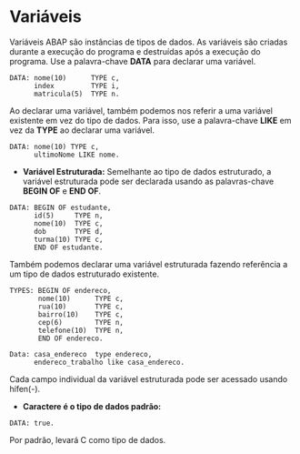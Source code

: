 # Variáveis

Variáveis ABAP são instâncias de tipos de dados. As variáveis são criadas durante a execução do programa e destruídas após a execução do programa. Use a palavra-chave **DATA** para declarar uma variável.

~~~ABAP
DATA: nome(10)      TYPE c,
      index         TYPE i,
      matricula(5)  TYPE n.
~~~

Ao declarar uma variável, também podemos nos referir a uma variável existente em vez do tipo de dados. Para isso, use a palavra-chave **LIKE** em vez da **TYPE** ao declarar uma variável.

~~~ABAP
DATA: nome(10) TYPE c, 
      ultimoNome LIKE nome.
~~~

* **Variável Estruturada:** Semelhante ao tipo de dados estruturado, a variável estruturada pode ser declarada usando as palavras-chave **BEGIN OF** e **END OF**. 

~~~ABAP
DATA: BEGIN OF estudante,
      id(5)     TYPE n,
      nome(10)  TYPE c,
      dob       TYPE d,
      turma(10) TYPE c,
      END OF estudante.
~~~

Também podemos declarar uma variável estruturada fazendo referência a um tipo de dados estruturado existente.

~~~ABAP
TYPES: BEGIN OF endereco,
       nome(10)      TYPE c,
       rua(10)       TYPE c,
       bairro(10)    TYPE c,
       cep(6)        TYPE n,
       telefone(10)  TYPE n,
       END OF endereco. 

Data: casa_endereco  type endereco,
      endereco_trabalho like casa_endereco.

~~~
Cada campo individual da variável estruturada pode ser acessado usando hífen(-).

* **Caractere é o tipo de dados padrão:**

~~~ABAP
DATA: true.
~~~
Por padrão, levará C como tipo de dados.


